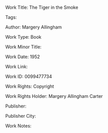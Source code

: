 Work Title: The Tiger in the Smoke 

Tags: 

Author: Margery Allingham

Work Type: Book 

Work Minor Title:  

Work Date: 1952

Work Link:  

Work ID:  0099477734

Work Rights:  Copyright

Work Rights Holder:  Margery Allingham Carter

Publisher:  

Publisher City:  

Work Notes: 


